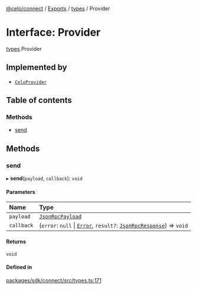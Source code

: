 [@celo/connect](../README.md) / [Exports](../modules.md) / [types](../modules/types.md) / Provider

# Interface: Provider

[types](../modules/types.md).Provider

## Implemented by

- [`CeloProvider`](../classes/celo_provider.CeloProvider.md)

## Table of contents

### Methods

- [send](types.Provider.md#send)

## Methods

### send

▸ **send**(`payload`, `callback`): `void`

#### Parameters

| Name | Type |
| :------ | :------ |
| `payload` | [`JsonRpcPayload`](types.JsonRpcPayload.md) |
| `callback` | (`error`: ``null`` \| [`Error`](types.Error.md), `result?`: [`JsonRpcResponse`](types.JsonRpcResponse.md)) => `void` |

#### Returns

`void`

#### Defined in

[packages/sdk/connect/src/types.ts:171](https://github.com/celo-org/developer-tooling/blob/master/packages/sdk/connect/src/types.ts#L171)
